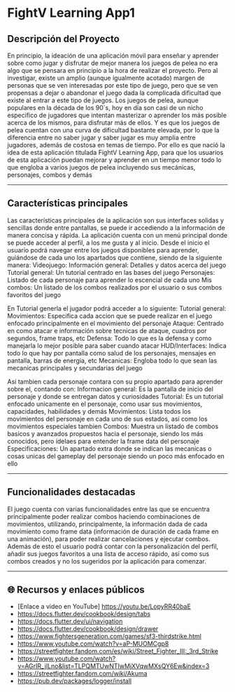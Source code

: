 # FightV Learning App1

## Descripción del Proyecto

En principio, la ideación de una aplicación móvil para enseñar y aprender sobre como jugar y disfrutar de mejor manera los juegos de pelea no era algo que se pensara en principio a la hora de realizar el proyecto. Pero al investigar, existe un amplio (aunque igualmente acotado) margen de personas que se ven interesadas por este tipo de juego, pero que se ven propensas a dejar o abandonar el juego dada la complicada dificultad que existe al entrar a este tipo de juegos.
Los juegos de pelea, aunque populares en la década de los 90´s, hoy en día son casi de un nicho especifico de jugadores que intentan masterizar o aprender los más posible acerca de los mismos, para disfrutar más de ellos.
Y es que los juegos de pelea cuentan con una curva de dificultad bastante elevada, por lo que la diferencia entre no saber jugar y saber jugar es muy amplia entre jugadores, además de costosa en temas de tiempo.
Por ello es que nació la idea de esta aplicación titulada FightV Learning App, para que los usuarios de esta aplicación puedan mejorar y aprender en un tiempo menor todo lo que engloba a varios juegos de pelea incluyendo sus mecánicas, personajes, combos y demás

---

## Características principales

Las características principales de la aplicación son sus interfaces solidas y sencillas donde entre pantallas, se puede ir accediendo a la información de manera concisa y rápida.
La aplicación cuenta con un menú principal donde se puede acceder al perfil, a los me gusta y al inicio.
Desde el inicio el usuario podrá navegar entre los juegos disponibles para aprender, guiándose de cada uno los apartados que contiene, siendo de la siguiente manera:
Videojuego: 
    Información general: Detalles y datos acerca del juego
    Tutorial general: Un tutorial centrado en las bases del juego
    Personajes: Listado de cada personaje para aprender lo escencial de cada uno
    Mis combos: Un listado de los combos realizados por el usuario o sus combos favoritos del juego

En Tutorial generla el jugador podrá acceder a lo siguiente:
Tutorial general: 
    Movimientos: Especifica cada accion que se puede realizar en el juego enfocado principalmente en el movimiento del personaje
    Ataque: Centrado en como atacar e información sobre tecnicas de ataque, cuadros por segundos, frame traps, etc
    Defensa: Todo lo que es la defensa y como manejarla lo mejor posible para saber cuando atacar
    HUD/Interfaces: Indica todo lo que hay por pantalla como salud de los personajes, mensajes en pantalla, barras de energia, etc
    Mecanicas: Engloba todo lo que sean las mecanicas principales y secundarias del juego

Así tambien cada personaje contara con su propio apartado para aprender sobre el, contando con:
    Informacion general: Es la pantalla de inicio del personaje y donde se entregan datos y curiosidades
    Tutorial: Es un tutorial enfocado unicamente en el personaje, como usar sus movimientos, capacidades, habilidades y demás
    Movimientos: Lista todos los movimientos del personaje en cada uno de sus estados, así como los movimientos especiales tambien
    Combos: Muestra un listado de combos basicos y avanzados propuestos hacia el personaje, siendo los más conocidos, pero idelaes para entender la frame data del personaje
    Especificaciones: Un apartado extra donde se indican las mecanicas o cosas unicas del gameplay del personaje siendo un poco más enfocado en ello

---

## Funcionalidades destacadas

El juego cuenta con varias funcionalidades entre las que se encuentra principalmente poder realizar combos haciendo combinaciones de movimientos, utilizando, principalmente, la información dada de cada movimiento como frame data (información de duración de cada frame en una animación), para poder realizar cancelaciones y ejecutar combos.
Además de esto el usuario podrá contar con la personalización del perfil, añadir sus juegos favoritos a una lista de acceso rápido, así como sus combos creados y no los sugeridos por la aplicación para comenzar. 


---

## 🌐 Recursos y enlaces públicos
- [Enlace a video en YouTube] https://youtu.be/LopyRR40baE 
- https://docs.flutter.dev/cookbook/design/tabs 
- https://docs.flutter.dev/ui/navigation 
- https://docs.flutter.dev/cookbook/design/drawer
- https://www.fightersgeneration.com/games/sf3-thirdstrike.html 
- https://www.youtube.com/watch?v=aP-MUOMCgp8 
- https://streetfighter.fandom.com/es/wiki/Street_Fighter_III:_3rd_Strike 
- https://www.youtube.com/watch?v=AGrIR_jlLno&list=TLPQMTUwNTIwMjXVqwMXsQY6Ew&index=3
- https://streetfighter.fandom.com/wiki/Akuma 
- https://pub.dev/packages/logger/install 


